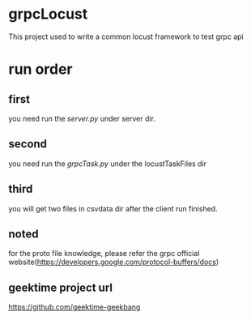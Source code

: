 # grpcLocust
This project used to write a common locust framework to test grpc api

# run order
## first 
you need run the *server.py* under server dir.
## second
you need run the *grpcTask.py* under the locustTaskFiles dir
## third 
you will get two files in csvdata dir after the client run finished.
## noted
for the proto file knowledge, please refer the grpc official website(https://developers.google.com/protocol-buffers/docs)

## geektime project url
https://github.com/geektime-geekbang
